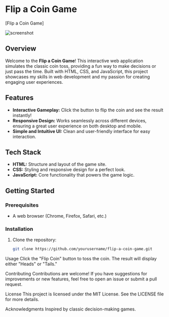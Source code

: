# Flip a Coin Game

[Flip a Coin Game]

![screenshot](https://github.com/user-attachments/assets/88dfcd59-11bf-40f5-b41b-d1dabe8753fb)

## Overview

Welcome to the **Flip a Coin Game**! This interactive web application simulates the classic coin toss, providing a fun way to make decisions or just pass the time. Built with HTML, CSS, and JavaScript, this project showcases my skills in web development and my passion for creating engaging user experiences.

## Features

- **Interactive Gameplay:** Click the button to flip the coin and see the result instantly!
- **Responsive Design:** Works seamlessly across different devices, ensuring a great user experience on both desktop and mobile.
- **Simple and Intuitive UI:** Clean and user-friendly interface for easy interaction.

## Tech Stack

- **HTML:** Structure and layout of the game site.
- **CSS:** Styling and responsive design for a perfect look.
- **JavaScript:** Core functionality that powers the game logic.

## Getting Started

### Prerequisites

- A web browser (Chrome, Firefox, Safari, etc.)

### Installation

1. Clone the repository:
   ```bash
   git clone https://github.com/yourusername/flip-a-coin-game.git
Usage
Click the "Flip Coin" button to toss the coin.
The result will display either "Heads" or "Tails."

Contributing
Contributions are welcome! If you have suggestions for improvements or new features, feel free to open an issue or submit a pull request.

License
This project is licensed under the MIT License. See the LICENSE file for more details.

Acknowledgments
Inspired by classic decision-making games.

  

